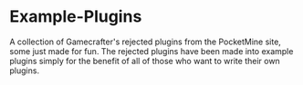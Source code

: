 # Example-Plugins
A collection of Gamecrafter's rejected plugins from the PocketMine site, some just made for fun. The rejected plugins have been made into example plugins simply for the benefit of all of those who want to write their own plugins. 
